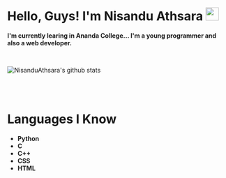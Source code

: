 
# Hello, Guys! I'm Nisandu Athsara <img src="https://raw.githubusercontent.com/MartinHeinz/MartinHeinz/master/wave.gif" width="30px">
<p><b>I'm currently learing in Ananda College... I'm a young programmer and also a web developer.</b></p><br>
<link rel="stylesheet" href="path/to/font-awesome/css/font-awesome.min.css">

![NisanduAthsara's github stats](https://github-readme-stats.vercel.app/api?username=NisanduAthsara)



<br><br><h1>Languages I Know</h1>
<ul>
  <li><b>Python</b></li>
  <li><b>C</b></li>
  <li><b>C++</b></li>
  <li><b>CSS</b></li>
  <li><b>HTML</b></li>
</ul>
<!---
NisanduAthsara/NisanduAthsara is a ✨ special ✨ repository because its `README.md` (this file) appears on your GitHub profile.
You can click the Preview link to take a look at your changes.
--->
